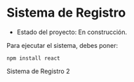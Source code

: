 <h1>Sistema de Registro</h1>

- Estado del proyecto: En construcción. 

Para ejecutar el sistema, debes poner:

```npm install react```

Sistema de Registro 2
